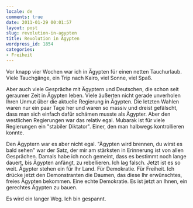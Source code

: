 ```yaml
---
locale: de
comments: true
date: 2011-01-29 00:01:57
layout: post
slug: revolution-in-agypten
title: Revolution in Ägypten
wordpress_id: 1854
categories:
- Freiheit
---
```


Vor knapp vier Wochen war ich in Ägypten für einen netten Tauchurlaub. Viele
Tauchgänge, ein Trip nach Kairo, viel Sonne, viel Spaß. 

Aber auch viele Gespräche mit Ägyptern und Deutschen, die schon seit geraumer
Zeit in Ägypten leben. Viele äußerten nicht gerade unverholen Ihren Unmut über
die aktuelle Regierung in Ägypten. Die letzten Wahlen waren nur ein paar Tage
her und waren so massiv und dreist gefälscht, dass man sich einfach dafür
schämen musste als Ägypter. Aber den westlichen Regierungen war das relativ
egal. Mubarak ist für viele Regierungen ein "stabiler Diktator". Einer, den man
halbwegs kontrollieren konnte. 

Den Ägyptern war es aber nicht egal. "Ägypten wird brennen, du wirst es bald
sehen" war der Satz, der mir am stärksten in Erinnerung ist von allen
Gesprächen. Damals habe ich noch gemeint, dass es bestimmt noch lange dauert,
bis Ägypten anfängt, zu rebellieren. Ich lag falsch. Jetzt ist es so weit.
Ägypter stehen ein für Ihr Land. Für Demokratie. Für Freiheit. Ich drücke jetzt
den Demonstranten die Daumen, das diese Ihr erwünschtes, freies Ägypten
bekommen. Eine echte Demokratie. Es ist jetzt an Ihnen, ein gerechtes Ägypten
zu bauen.

Es wird ein langer Weg. Ich bin gespannt.
